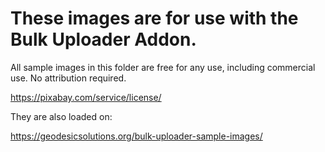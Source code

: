 # These images are for use with the Bulk Uploader Addon.

All sample images in this folder are free for any use, including commercial use.
No attribution required.

https://pixabay.com/service/license/

They are also loaded on:

https://geodesicsolutions.org/bulk-uploader-sample-images/
